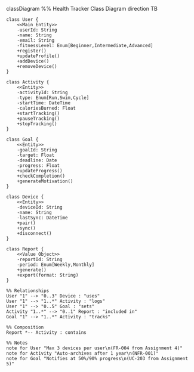 classDiagram
    %% Health Tracker Class Diagram
    direction TB
    
    class User {
        <<Main Entity>>
        -userId: String
        -name: String
        -email: String
        -fitnessLevel: Enum[Beginner,Intermediate,Advanced]
        +register()
        +updateProfile()
        +addDevice()
        +removeDevice()
    }

    class Activity {
        <<Entity>>
        -activityId: String
        -type: Enum[Run,Swim,Cycle]
        -startTime: DateTime
        -caloriesBurned: Float
        +startTracking()
        +pauseTracking()
        +stopTracking()
    }

    class Goal {
        <<Entity>>
        -goalId: String
        -target: Float
        -deadline: Date
        -progress: Float
        +updateProgress()
        +checkCompletion()
        +generateMotivation()
    }

    class Device {
        <<Entity>>
        -deviceId: String
        -name: String
        -lastSync: DateTime
        +pair()
        +sync()
        +disconnect()
    }

    class Report {
        <<Value Object>>
        -reportId: String
        -period: Enum[Weekly,Monthly]
        +generate()
        +export(format: String)
    }

    %% Relationships
    User "1" --> "0..3" Device : "uses"
    User "1" --> "1..*" Activity : "logs"
    User "1" --> "0..5" Goal : "sets"
    Activity "1..*" --> "0..1" Report : "included in"
    Goal "1" --> "1..*" Activity : "tracks"

    %% Composition
    Report *-- Activity : contains

    %% Notes
    note for User "Max 3 devices per user\n(FR-004 from Assignment 4)"
    note for Activity "Auto-archives after 1 year\n(NFR-001)"
    note for Goal "Notifies at 50%/90% progress\n(UC-203 from Assignment 5)"
